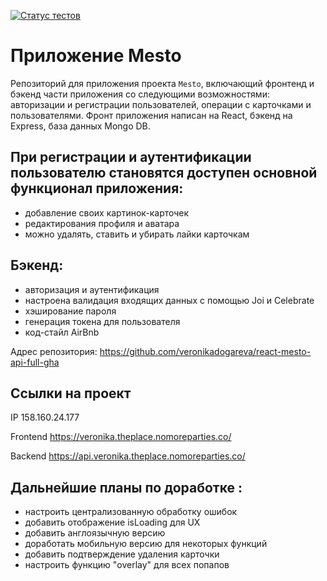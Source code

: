 [![Статус тестов](../../actions/workflows/tests.yml/badge.svg)](../../actions/workflows/tests.yml)

# Приложение Mesto
Репозиторий для приложения проекта `Mesto`, включающий фронтенд и бэкенд части приложения со следующими возможностями: авторизации и регистрации пользователей, операции с карточками и пользователями. Фронт приложения написан на React, бэкенд на Express, база данных Mongo DB.

## При регистрации и аутентификации пользователю становятся доступен основной функционал приложения:
* добавление своих картинок-карточек
* редактирования профиля и аватара
* можно удалять, ставить и убирать лайки карточкам

## Бэкенд:
* авторизация и аутентификация
* настроена валидация входящих данных с помощью Joi и Celebrate
* хэширование пароля
* генерация токена для пользователя
* код-стайл AirBnb

Адрес репозитория: https://github.com/veronikadogareva/react-mesto-api-full-gha
## Ссылки на проект

IP 158.160.24.177

Frontend https://veronika.theplace.nomoreparties.co/

Backend https://api.veronika.theplace.nomoreparties.co/

## Дальнейшие планы по доработке :
* настроить централизованную обработку ошибок
* добавить отображение isLoading для UX
* добавить англоязычную версию
* доработать мобильную версию для некоторых функций
* добавить подтверждение удаления карточки
* настроить функцию "overlay" для всех попапов